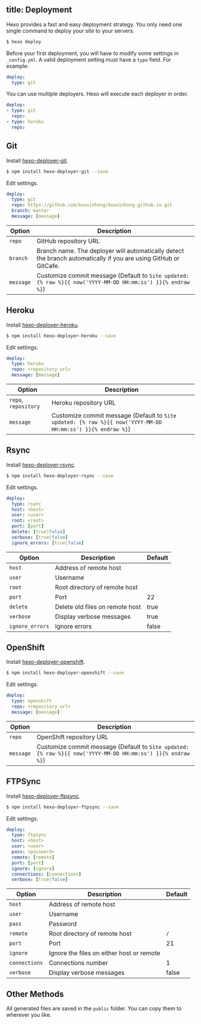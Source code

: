 title: Deployment
---
Hexo provides a fast and easy deployment strategy. You only need one single command to deploy your site to your servers.

``` bash
$ hexo deploy
```

Before your first deployment, you will have to modify some settings in `_config.yml`. A valid deployment setting must have a `type` field. For example:

``` yaml
deploy:
  type: git
```

You can use multiple deployers. Hexo will execute each deployer in order.

``` yaml
deploy:
- type: git
  repo:
- type: heroku
  repo:
```

## Git

Install [hexo-deployer-git].

``` bash
$ npm install hexo-deployer-git --save
```

Edit settings.

``` yaml
deploy:
  type: git
  repo: https://github.com/kouxinhong/kouxinhong.github.io.git
  branch: master
  message: [message]
```

Option | Description
--- | ---
`repo` | GitHub repository URL
`branch` | Branch name. The deployer will automatically detect the branch automatically if you are using GitHub or GitCafe.
`message` | Customize commit message (Default to `Site updated: {% raw %}{{ now('YYYY-MM-DD HH:mm:ss') }}{% endraw %}`)

## Heroku

Install [hexo-deployer-heroku].

``` bash
$ npm install hexo-deployer-heroku --save
```

Edit settings.

``` yaml
deploy:
  type: heroku
  repo: <repository url>
  message: [message]
```

Option | Description
--- | ---
`repo`, `repository` | Heroku repository URL
`message` | Customize commit message (Default to `Site updated: {% raw %}{{ now('YYYY-MM-DD HH:mm:ss') }}{% endraw %}`)

## Rsync

Install [hexo-deployer-rsync].

``` bash
$ npm install hexo-deployer-rsync --save
```

Edit settings.

``` yaml
deploy:
  type: rsync
  host: <host>
  user: <user>
  root: <root>
  port: [port]
  delete: [true|false]
  verbose: [true|false]
  ignore_errors: [true|false]
```

Option | Description | Default
--- | --- | ---
`host` | Address of remote host |
`user` | Username |
`root` | Root directory of remote host |
`port` | Port | 22
`delete` | Delete old files on remote host | true
`verbose` | Display verbose messages | true
`ignore_errors` | Ignore errors | false

## OpenShift

Install [hexo-deployer-openshift].

``` bash
$ npm install hexo-deployer-openshift --save
```

Edit settings.

``` yaml
deploy:
  type: openshift
  repo: <repository url>
  message: [message]
```

Option | Description
--- | ---
`repo` | OpenShift repository URL
`message` | Customize commit message (Default to `Site updated: {% raw %}{{ now('YYYY-MM-DD HH:mm:ss') }}{% endraw %}`)

## FTPSync

Install [hexo-deployer-ftpsync].

``` bash
$ npm install hexo-deployer-ftpsync --save
```

Edit settings.

``` yaml
deploy:
  type: ftpsync
  host: <host>
  user: <user>
  pass: <password>
  remote: [remote]
  port: [port]
  ignore: [ignore]
  connections: [connections]
  verbose: [true|false]
```

Option | Description | Default
--- | --- | ---
`host` | Address of remote host |
`user` | Username |
`pass` | Password |
`remote` | Root directory of remote host | `/`
`port` | Port | 21
`ignore` | Ignore the files on either host or remote |
`connections` | Connections number | 1
`verbose` | Display verbose messages | false

## Other Methods

All generated files are saved in the `public` folder. You can copy them to wherever you like.

[hexo-deployer-git]: https://github.com/hexojs/hexo-deployer-git
[hexo-deployer-heroku]: https://github.com/hexojs/hexo-deployer-heroku
[hexo-deployer-rsync]: https://github.com/hexojs/hexo-deployer-rsync
[hexo-deployer-openshift]: https://github.com/hexojs/hexo-deployer-openshift
[hexo-deployer-ftpsync]: https://github.com/hexojs/hexo-deployer-ftpsync
